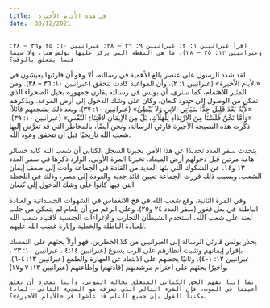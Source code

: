 ```yaml
---
title:  فِي هذِهِ الأَيَّامِ الأَخِيرَةِ
date:  30/12/2021
---
```


`اقرأ عبرانيين ١: ٢؛ عبرانيين ٩: ٢٦ – ٢٨؛ عبرانيين ١٠: ٢٥ و٣٦ – ٣٨؛ وعبرانيين ١٢: ٢٥ – ٢٨). ما هي النقطة التي يركز عليها بولس هنا، ولا سيما فيما يتعلق بالوقت؟`

لقد شدد الرسول على عنصر بالغ الأهمية في رسالته، ألا وهو أن قارئيها يعيشون في «الأيام الأخيرة» (عبرانيين ١: ٢)، وأن المواعيد كادت تتحقق (عبرانيين ١٠: ٣٦ – ٣٨). ومن المثير للاهتمام، كما سنرى، أن بولس في رسالته يقارن جمهوره بجيل الصحراء الذي تمكن من الوصول إلى حدود كنعان، وكان على وشك الدخول إلى أرض الموعد. ويذكرهم «لأَنَّهُ بَعْدَ قَلِيل جِدًّا سَيَأْتِي الآتِي وَلاَ يُبْطِئُ» (عبرانيين ١٠: ٣٧). وبعد ذلك يشجعهم قائلاً: «وَأَمَّا نَحْنُ فَلَسْنَا مِنَ الارْتِدَادِ لِلْهَلاَكِ، بَلْ مِنَ الإِيمَانِ لاقْتِنَاءِ النَّفْسِ» (عبرانيين ١٠: ٣٩). ذكّرت هذه النصيحة الأخيرة قارئي الرسالة، ونحن أيضًا، بالمخاطر التي قد تعرَّض إليها شعب الله تاريخيًا قبل أن تتحقق وعود الله.

يتحدث سفر العدد تحديدًا عن هذا الأمر. يخبرنا السجل الكتابي أن شعب الله كابد خسائر هامة مرتين قبل دخولهم أرض الميعاد. تخبرنا المرة الأولى، الوارد ذكرها في سفر العدد ١٣ و١٤، عن الشكوك التي بثها العديد من القادة في الجماعة وأدت إلى ضعف إيمان الشعب. وبسبب ذلك قررت الجماعة تعيين قائد جديد والعودة إلى مصر، وذلك في اللحظة التي فيها كانوا على وشك الدخول إلى كنعان.

وفي المرة الثانية، وقع شعب الله في فخ الانغماس في الشهوات الجسدانية والعبادة الباطلة في بعل فغور (سفر العدد ٢٤ و٢٥). وعلى الرغم من أن بلعام لم يتمكن من جلب لعنة على شعب الله، استخدم الشيطان التجارب والإغراءات الجنسية لاقتياد شعب الله للعبادة الباطلة والخطية وإثارة غضب الله عليهم.

يحذر بولس قارئي الرسالة إلى العبرانيين من كلا الخطرين. فهو أولاً يحثهم على التمسك بإقرار إيمانهم وتثبيت أنظارهم على الرب يسوع (عبرانيين ٤:١٤ ، عبرانيين ١٠: ٢٣ ، عبرانيين ١٢: ١-٤). وثانيًا يحضهم على الابتعاد عن العهارة والطمع (عبرانيين ١٣: ٤-٦). وأخيرًا يحثهم على احترام مرشديهم (قادتهم) وإطاعتهم (عبرانيين ١٣: ٧ و١٧).

`بما إننا نفهم الحق الكتابي المتعلق بحالة الموتى، وأننا بمجرد أن نغلق أعيننا في الموت، فإن الشيء التالي الذي نعرفه هو المجيء الثاني – لماذا يمكننا القول بإن جميع الناس قد عاشوا في «الأيام الأخيرة»؟`